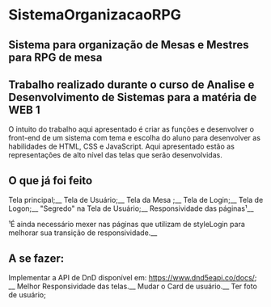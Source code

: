 # SistemaOrganizacaoRPG
## Sistema para organização de Mesas e Mestres para RPG de mesa 
## Trabalho realizado durante o curso de Analise e Desenvolvimento de Sistemas para a matéria de WEB 1

  O intuito do trabalho aqui apresentado é criar as funções e desenvolver o front-end de um sistema com tema e escolha do aluno para desenvolver as habilidades de HTML, CSS e JavaScript.
  Aqui apresentado estão as representações de alto nível das telas que serão desenvolvidas.
  
 ## O que já foi feito
  Tela principal;__
  Tela de Usuário;__
  Tela da Mesa ;__
  Tela de Login;__
  Tela de Logon;__
  "Segredo" na Tela de Usuário;__
  Responsividade das páginas¹__
  
  ¹É ainda necessário mexer nas páginas que utilizam de styleLogin para melhorar sua transição de responsividade.__
 
 ## A se fazer:
  Implementar a API de DnD disponível em: https://www.dnd5eapi.co/docs/; __
  Melhor Responsividade das telas.__
  Mudar o Card de usuário.__
  Ter foto de usuário;
